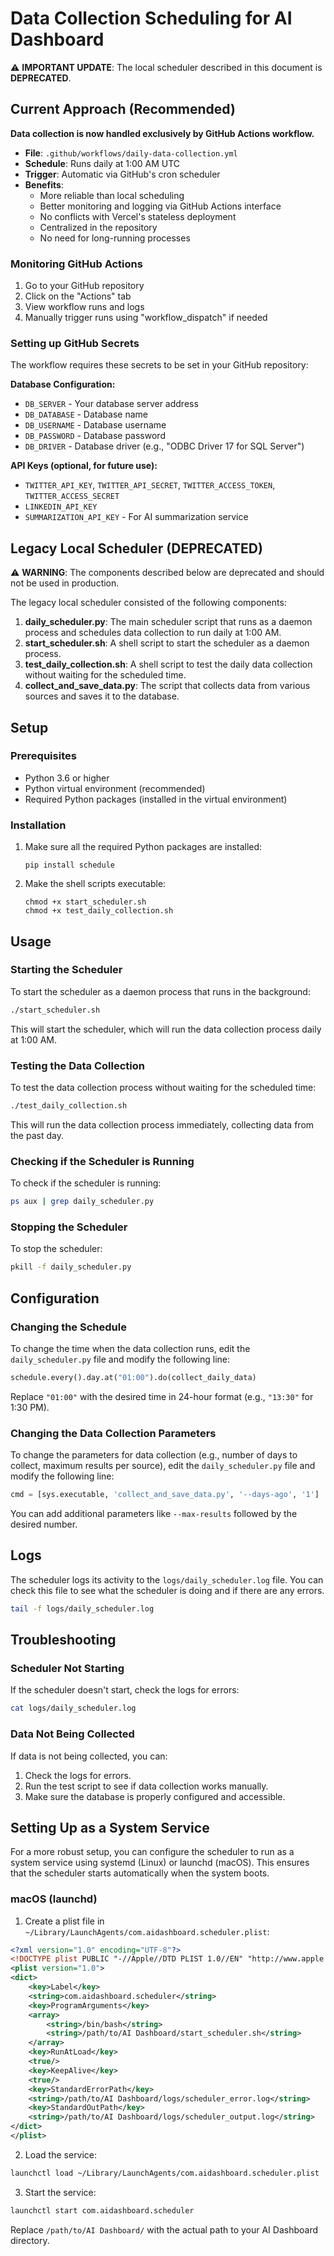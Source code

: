 # Data Collection Scheduling for AI Dashboard

⚠️ **IMPORTANT UPDATE**: The local scheduler described in this document is **DEPRECATED**.

## Current Approach (Recommended)

**Data collection is now handled exclusively by GitHub Actions workflow.**

- **File**: `.github/workflows/daily-data-collection.yml`
- **Schedule**: Runs daily at 1:00 AM UTC
- **Trigger**: Automatic via GitHub's cron scheduler
- **Benefits**:
  - More reliable than local scheduling
  - Better monitoring and logging via GitHub Actions interface
  - No conflicts with Vercel's stateless deployment
  - Centralized in the repository
  - No need for long-running processes

### Monitoring GitHub Actions

1. Go to your GitHub repository
2. Click on the "Actions" tab
3. View workflow runs and logs
4. Manually trigger runs using "workflow_dispatch" if needed

### Setting up GitHub Secrets

The workflow requires these secrets to be set in your GitHub repository:

**Database Configuration:**
- `DB_SERVER` - Your database server address
- `DB_DATABASE` - Database name
- `DB_USERNAME` - Database username
- `DB_PASSWORD` - Database password
- `DB_DRIVER` - Database driver (e.g., "ODBC Driver 17 for SQL Server")

**API Keys (optional, for future use):**
- `TWITTER_API_KEY`, `TWITTER_API_SECRET`, `TWITTER_ACCESS_TOKEN`, `TWITTER_ACCESS_SECRET`
- `LINKEDIN_API_KEY`
- `SUMMARIZATION_API_KEY` - For AI summarization service

## Legacy Local Scheduler (DEPRECATED)

⚠️ **WARNING**: The components described below are deprecated and should not be used in production.

The legacy local scheduler consisted of the following components:

1. **daily_scheduler.py**: The main scheduler script that runs as a daemon process and schedules data collection to run daily at 1:00 AM.
2. **start_scheduler.sh**: A shell script to start the scheduler as a daemon process.
3. **test_daily_collection.sh**: A shell script to test the daily data collection without waiting for the scheduled time.
4. **collect_and_save_data.py**: The script that collects data from various sources and saves it to the database.

## Setup

### Prerequisites

- Python 3.6 or higher
- Python virtual environment (recommended)
- Required Python packages (installed in the virtual environment)

### Installation

1. Make sure all the required Python packages are installed:
   ```
   pip install schedule
   ```

2. Make the shell scripts executable:
   ```
   chmod +x start_scheduler.sh
   chmod +x test_daily_collection.sh
   ```

## Usage

### Starting the Scheduler

To start the scheduler as a daemon process that runs in the background:

```bash
./start_scheduler.sh
```

This will start the scheduler, which will run the data collection process daily at 1:00 AM.

### Testing the Data Collection

To test the data collection process without waiting for the scheduled time:

```bash
./test_daily_collection.sh
```

This will run the data collection process immediately, collecting data from the past day.

### Checking if the Scheduler is Running

To check if the scheduler is running:

```bash
ps aux | grep daily_scheduler.py
```

### Stopping the Scheduler

To stop the scheduler:

```bash
pkill -f daily_scheduler.py
```

## Configuration

### Changing the Schedule

To change the time when the data collection runs, edit the `daily_scheduler.py` file and modify the following line:

```python
schedule.every().day.at("01:00").do(collect_daily_data)
```

Replace `"01:00"` with the desired time in 24-hour format (e.g., `"13:30"` for 1:30 PM).

### Changing the Data Collection Parameters

To change the parameters for data collection (e.g., number of days to collect, maximum results per source), edit the `daily_scheduler.py` file and modify the following line:

```python
cmd = [sys.executable, 'collect_and_save_data.py', '--days-ago', '1']
```

You can add additional parameters like `--max-results` followed by the desired number.

## Logs

The scheduler logs its activity to the `logs/daily_scheduler.log` file. You can check this file to see what the scheduler is doing and if there are any errors.

```bash
tail -f logs/daily_scheduler.log
```

## Troubleshooting

### Scheduler Not Starting

If the scheduler doesn't start, check the logs for errors:

```bash
cat logs/daily_scheduler.log
```

### Data Not Being Collected

If data is not being collected, you can:

1. Check the logs for errors.
2. Run the test script to see if data collection works manually.
3. Make sure the database is properly configured and accessible.

## Setting Up as a System Service

For a more robust setup, you can configure the scheduler to run as a system service using systemd (Linux) or launchd (macOS). This ensures that the scheduler starts automatically when the system boots.

### macOS (launchd)

1. Create a plist file in `~/Library/LaunchAgents/com.aidashboard.scheduler.plist`:

```xml
<?xml version="1.0" encoding="UTF-8"?>
<!DOCTYPE plist PUBLIC "-//Apple//DTD PLIST 1.0//EN" "http://www.apple.com/DTDs/PropertyList-1.0.dtd">
<plist version="1.0">
<dict>
    <key>Label</key>
    <string>com.aidashboard.scheduler</string>
    <key>ProgramArguments</key>
    <array>
        <string>/bin/bash</string>
        <string>/path/to/AI Dashboard/start_scheduler.sh</string>
    </array>
    <key>RunAtLoad</key>
    <true/>
    <key>KeepAlive</key>
    <true/>
    <key>StandardErrorPath</key>
    <string>/path/to/AI Dashboard/logs/scheduler_error.log</string>
    <key>StandardOutPath</key>
    <string>/path/to/AI Dashboard/logs/scheduler_output.log</string>
</dict>
</plist>
```

2. Load the service:

```bash
launchctl load ~/Library/LaunchAgents/com.aidashboard.scheduler.plist
```

3. Start the service:

```bash
launchctl start com.aidashboard.scheduler
```

Replace `/path/to/AI Dashboard/` with the actual path to your AI Dashboard directory.
